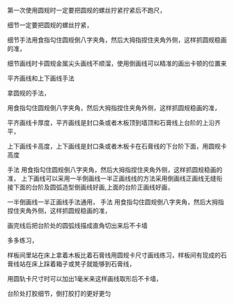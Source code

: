 第一次使用圆规时一定要把圆规的螺丝拧紧拧紧后不跑尺，


细节一定要把圆规的螺丝拧紧，

细节手法用食指勾住圆规倒八字夹角，然后大拇指捏住夹角外侧，这样抓圆规稳画的准，


细节画线时卡圆规金属尖头画线不顺溜，使用倒画线可以精准的画出卡顿的位置来





平齐画线和上下画线手法

拿圆规的手法，

用食指勾住圆规倒八字夹角，然后大拇指捏住夹角外侧，这样抓圆规稳画的准，

平齐画线卡厚度，平齐画线是封口条或者木板顶到墙顶和石膏线上台阶的上沿齐平，


上下画线卡高度，上下画线是封口条或者木板卡在石膏线的下台阶下面，用圆规卡高度

手法
用食指勾住圆规倒八字夹角，然后大拇指捏住夹角外侧，这样抓圆规稳画的准，
上下画线可以采用一半倒画线一半正画线线的方法采用倒画线正画线无缝衔接下面的台阶及圆弧造型倒画线好画,上面的台阶正画线好画，






一半倒画线一半正画线手法通用，
手法
用食指勾住圆规倒八字夹角，然后大拇指捏住夹角外侧，这样抓圆规稳画的准，

画完线后把台阶处的圆弧线描成直角切出来后不卡墙

多多练习，

样板间里站在床上拿着木板比着石膏线用圆规卡尺寸画线练习，样板间有现成的石膏线站在床上踩着箱子或凳子就能够到石膏线，



用圆轨卡尺寸时可以加出1毫米来这样画线取形后不卡墙，






台阶处打胶细节，倒打胶打的更好更匀



